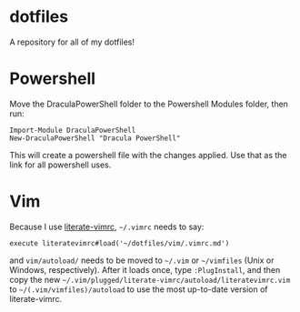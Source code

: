 dotfiles
========

A repository for all of my dotfiles!

Powershell
==========

Move the DraculaPowerShell folder to the Powershell Modules folder, then run:

    Import-Module DraculaPowerShell
    New-DraculaPowerShell "Dracula PowerShell"

This will create a powershell file with the changes applied. Use that as the link for all powershell uses.

Vim
=====

Because I use [literate-vimrc](https://github.com/thcipriani/literate-vimrc), `~/.vimrc` needs to say:
```viml
execute literatevimrc#load('~/dotfiles/vim/.vimrc.md')
```
and `vim/autoload/` needs to be moved to `~/.vim` or `~/vimfiles` (Unix or Windows, respectively). After it loads once,
type `:PlugInstall`, and then copy the new `~/.vim/plugged/literate-vimrc/autoload/literatevimrc.vim` to
`~/(.vim/vimfiles)/autoload` to use the most up-to-date version of literate-vimrc.
